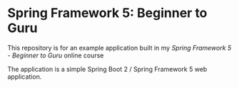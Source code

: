 # Spring Framework 5: Beginner to Guru

This repository is for an example application built in my *Spring Framework 5 - Beginner to Guru* online course

The application is a simple Spring Boot 2 / Spring Framework 5 web application.